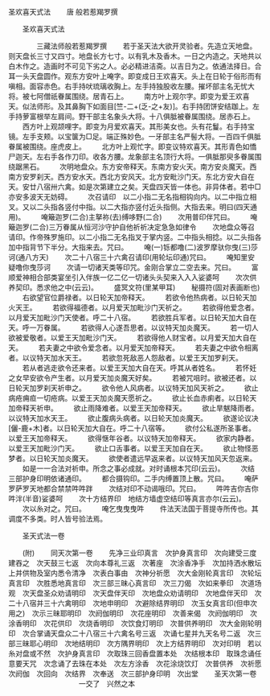   圣欢喜天式法
　　唐 般若惹羯罗撰




　　圣欢喜天式法

　　　　三藏法师般若惹羯罗撰
　　若于圣天法大欲开灵验者。先造立天地盘。则天盘长三寸又四寸。地盘长方七寸。以有乳木及香木。一日之内造之。天地共以白木作之。造画时不可见下劣之人。必必精进洁斋。以吉日为之。依通法择日。合耳一头天盘圆作。观东方安叶上唵字。即变成日王欢喜天。头上在日轮于俗形而有嗔相。面容赤色。右手持吠琉璃收胸上。左手持独股收左腰。摧坏部主名无忧大将。被七阿僧祇眷属围绕。居青石上。
　　南方叶上观尔字。即变为爱王欢喜天。似法师形。及其鼻胸下如面目[竺-二+(乏-之+友)]。右手持团饼安结跏上。左手持萝富根举左肩间。野干部主名象头大将。十八俱胝被眷属围绕。居赤石上。
　　西方叶上观颉哩字。即变为月爱欢喜天。其形美女也。头有花鬘。右手持宝镜。左手支颊。以宝箧为□足。端正殊妙色。一牙部主名严髻大将。一百四千俱胝眷属被围绕。座虎皮上。
　　北方叶上观忙字。即变议特欢喜天。其形青色如憍尸迦天。左右手各作刀印。收各方腰。龙象部主名顶行大将。一俱胝那臾多眷属围绕踞黑石。
　　次明地盘众。东方安帝释天。东南方安火天。南方安炎魔天。西南方安罗刹天。西方安水天。西北方安风天。北方安毗沙门天。东北方安大自在天。安廿八宿卅六禽。如是次第建立之矣。天盘四天皆一体也。非异体者。若中□亦安多波天无妨碍。
　　次召请印　以二小指二无名指相钩向内。以二中指立相叉。又以二头指各竖付中指。以二大指亦竖付近头指侧。大指去来。明曰(四天通用)。
　　唵簸迦罗(二合)主拏祢(去)缚哆野(二合)
　　次用普印伴咒曰。
　　唵簸迦罗(二合)三万眷属从恒河沙守护自他祈祈决定急急如律令
　　次地盘众等召请印。作帝殊罗施印。以二小指二无名指叉于掌内竖。二中指头相捻。以二头指各加中指背节下半分。大指来去。咒曰。
　　唵(一)铄都噜(二)波罗摩驮你曳(三)莎诃(通八方天)
　　次二十八宿三十六禽召请印(用轮坛印通)咒曰。
　　唵知里安疑噜你曳莎诃
　　次请一切诸天类等印咒。金刚合掌立二空去来。咒曰。
　　富顺爱神相合部类宴坐引入伴族一亿二亿一切诸头头契来入入入娑婆呵
　　次次供养契印。悉求他之中(云云)。
　　盛冥文符(里某甲耳)
　　秘摄符(固对表画断也)
　　右欲望官位爵禄者。以日轮天加帝释天。
　　若欲令他热病者。以日轮天加火天王。
　　若欲得福德者。以月爱天加毗沙门天祈之。
　　若欲得他爱念者。以月爱天加毗沙门天使者。呼二十八宿。
　　若欲胜兵军者。以日轮天加大自在天。呼一万眷属。
　　若欲得人心遂吾思者。以议特天加炎魔天。
　　若一切人欲被爱敬者。以爱王天加毗沙门天。
　　若欲得他人财宝者。以月爱天加大自在天。
　　若夫妻之中欲令爱念者。以月爱天加帝释天。
　　若夫妻之中欲令相离者。以议特天加水天王。
　　若欲忽死敌恶人怨敌者。以爱王天加罗刹天。
　　若从者逃走欲令还来者。以爱王天加大自在天。呼其从者姓名。
　　若怀妊之女早安欲令产生者。以月爱天加炎魔天好矣。
　　若被咒咀时。欲被还者。以日轮天加罗刹天祈申之。
　　欲令他人风病者。以议特天加风天祈之。
　　欲止病疮痈疸一切疮病。以爱王天加炎魔天愿祈之。
　　欲止长血赤痢者。以日轮天加帝释天祈申。
　　欲止雨降难者。以爱王天加帝释天。
　　欲止旱魃降雨者。以议特天加水天王。
　　欲止腹病头病者。以日轮天加炎魔天。
　　欲遂论议决[儷-鹿+木]者。以日轮天加大自在。呼二十八宿等。
　　欲付公私遂所圣事者。以爱王天加帝释天。
　　欲得惬年谷者。以议特天加帝释天。
　　欲家内静者。以爱王天加毗沙门天。
　　欲止口舌事者。以爱王天加自在天。
　　欲止物怪恶梦者。以日轮天加炎魔天。
　　欲使者遣远早返来者。以议特天加风天忽返来。
　　如是一一合法对祈申。所念之事必成就。对时诵根本咒印(云云)。
　　次结三部护身印明依诸通印。
　　都合摄钩印。二手内缚置顶上散。咒曰。
　　唵萨罗萨罗天地都合禁禁吽吽跘
　　次结对印不动谒哦印。咒曰。
　　吽吽吉你吉你吽泮(半音)娑婆呵
　　次十方结界印　地结方墙虚空结印等真言亦尔(云云)。
　　次以糸对之。咒曰。
　　唵乞曳曳曳吽
　　件法天法国于菩提寺所传也。其调度不多类。时人皆号验法焉。

　　圣天式法一卷

　　(附)
　　同天次第一卷
　　先净三业印真言　次护身真言印　次向建受三度建吞之　次天鼓三七返　次向本尊礼三返　次著座　次涂香净手　次加持洒水散坛上并供物及室内悉令清净　次表白事由　次神分祈愿　次大金刚轮真言印　次轮坛真言印　次胜悉地真言印　次三部三昧心真言印　次三刀偈　次如来拳印　次道场观　次天盘圣众劝请明印　次天盘伴天印　次地盘众劝请明印　次地盘伴天印　次二十八宿并三十六禽明印　次地申明印　次避除结界明印　次玉女真言印(但申次用之)　次示三昧耶明印　次阏伽明印　次花座明印　次善来偈　次阏伽明印　次涂香明印　次花供印　次烧香明印　次饮食灯明印　次普供养明印　次大金刚轮明印　次合掌诵天盘众二十八宿三十六禽名号三返　次诵七星并九天名号二返　次三部三昧耶心明印　次地结明印　次方隅界明印　次上方结界明印　次对印明　若以糸对盘或不然　次护身真言印　次取珠三回香盘置本处　次结根本印　取珠念诵任意要天咒　次念诵了去珠在本处　次左方涂香　次花涂烧饮灯　次普供养　次祈愿　次阏伽　次回向　次结界　次奉送　次三部护身印明　次出堂
　　圣天次第一卷
　　　　　　　　　　一交了　兴然之本

